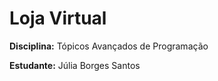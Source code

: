 # Loja Virtual

**Disciplina:** Tópicos Avançados de Programação

**Estudante:** Júlia Borges Santos